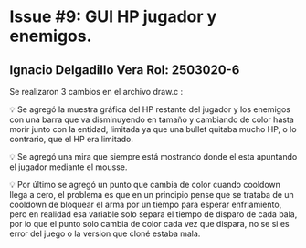 # Issue #9: GUI HP jugador y enemigos.
## Ignacio Delgadillo Vera Rol: 2503020-6

Se realizaron 3 cambios en el archivo  draw.c :

:bulb: Se agregó la muestra gráfica del HP restante del jugador y los enemigos con una barra que va disminuyendo en tamaño y cambiando de color hasta morir junto con la entidad, limitada ya que una bullet quitaba mucho HP, o lo contrario, que  el HP era limitado.

:bulb: Se agregó una mira que siempre está mostrando donde el esta apuntando el jugador mediante el mousse.

:bulb: Por último se agregó un punto que cambia de color cuando cooldown llega a cero, el problema es que en un principio pense que se trataba de un cooldown de bloquear el arma por un tiempo para esperar enfriamiento, pero en realidad esa variable solo separa el tiempo de disparo de cada bala, por lo que el punto solo cambia de color cada vez que dispara, no se si es error del juego o la version que cloné estaba mala.


